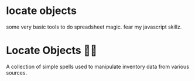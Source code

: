 # locate objects

some very basic tools to do spreadsheet magic. fear my javascript skillz.

# Locate Objects 🧙‍♀️

A collection of simple spells used to manipulate inventory data from various sources. 

